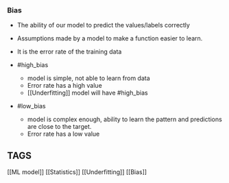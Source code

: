 ### Bias
- The ability of our model to predict the values/labels correctly
- Assumptions made by a model to make a function easier to learn.
- It is the error rate of the training data

- #high_bias
	- model is simple, not able to learn from data
	- Error rate has a high value
	- [[Underfitting]] model will have #high_bias 
- #low_bias 
	- model is complex enough, ability to learn the pattern and predictions are close to the target.
	- Error rate has a low value

## TAGS

[[ML model]] [[Statistics]] [[Underfitting]] [[Bias]] 
